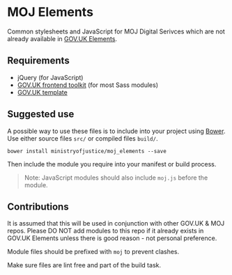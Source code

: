 # MOJ Elements

Common stylesheets and JavaScript for MOJ Digital Serivces which are not already available in [GOV.UK Elements](https://github.com/alphagov/govuk_elements).

## Requirements

* jQuery (for JavaScript)
* [GOV.UK frontend toolkit](https://github.com/alphagov/govuk_frontend_toolkit) (for most Sass modules)
* [GOV.UK template](https://github.com/alphagov/govuk_template)

## Suggested use

A possible way to use these files is to include into your project using [Bower](http://bower.io). Use either source files `src/` or compiled files `build/`.

    bower install ministryofjustice/moj_elements --save

Then include the module you require into your manifest or build process.

> Note: JavaScript modules should also include `moj.js` before the module.

## Contributions

It is assumed that this will be used in conjunction with other GOV.UK & MOJ repos. Please DO NOT add modules to this repo if it already exists in GOV.UK Elements unless there is good reason - not personal preference.

Module files should be prefixed with `moj` to prevent clashes.

Make sure files are lint free and part of the build task.

